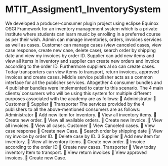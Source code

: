 # MTIT_Assigment1_InventorySystem

We developed a producer-consumer plugin project using eclipse Equinox OSGI Framework for an
inventory management system which is a private institute where students can learn music by enrolling in
a preferred course as per their wish. Admin can manage inventories, orders, invoices services as well as
cases. Customer can manage cases (view canceled cases, view case response, create new case, delete
case), search order by shipping date and view my invoices by order ID. Supplier can add new items and
view all items in inventory and supplier can create new orders and invoice according to the order ID.
Furthermore suppliers al so can create cases. Today transporters can view items to transport, return
invoices, approved invoices and create cases. Middle service publisher acts as a common interface for all
the publisher services. Altogether 4 consumer bundles and 4 publisher bundles were implemented to
cater to this scenario.
The 4 main clients/ consumers who will be using this system for multiple different purposes associated
with the academy are as follows:
 Administrator
 Customer
 Supplier
 Transporter
The services provided by the 4 publishers to all the above-mentioned consumers are as follows:
Administrator
 Add new item for inventory.
 View all inventory items.
 Create new order.
 View all available orders.
 Create new Invoice.
 View all invoices.
 View all cases.
Customer
 View Canceled cases.
 View case response
 Create new Case.
 Search order by shipping date
 View my invoice by order ID.
 Delete case by ID.
3
Supplier
 Add new item for inventory.
 View all inventory items.
 Create new order.
 Invoice according to the order ID
 Create new cases.
Transporter
 View today inventory Item to transport.
 View return invoices
 View approved invoices.
 Create new Case.
